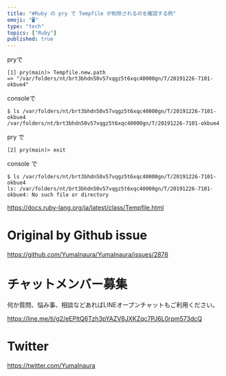 ```yaml
---
title: "#Ruby の pry で Tempfile が削除されるのを確認する例"
emoji: "🖥"
type: "tech"
topics: ["Ruby"]
published: true
---
```


pryで

```
[1] pry(main)> Tempfile.new.path
=> "/var/folders/nt/brt3bhdn50v57vqgz5t6xqc40000gn/T/20191226-7101-okbue4"
```

consoleで

```
$ ls /var/folders/nt/brt3bhdn50v57vqgz5t6xqc40000gn/T/20191226-7101-okbue4
/var/folders/nt/brt3bhdn50v57vqgz5t6xqc40000gn/T/20191226-7101-okbue4
```

pry で

```
[2] pry(main)> exit
```

console で

```
$ ls /var/folders/nt/brt3bhdn50v57vqgz5t6xqc40000gn/T/20191226-7101-okbue4
ls: /var/folders/nt/brt3bhdn50v57vqgz5t6xqc40000gn/T/20191226-7101-okbue4: No such file or directory
```

https://docs.ruby-lang.org/ja/latest/class/Tempfile.html

# Original by Github issue

https://github.com/YumaInaura/YumaInaura/issues/2878








<!-- Update From Qiita API -->

# チャットメンバー募集


何か質問、悩み事、相談などあればLINEオープンチャットもご利用ください。

https://line.me/ti/g2/eEPltQ6Tzh3pYAZV8JXKZqc7PJ6L0rpm573dcQ





# Twitter


https://twitter.com/YumaInaura


<!-- Update From Qiita API -->


